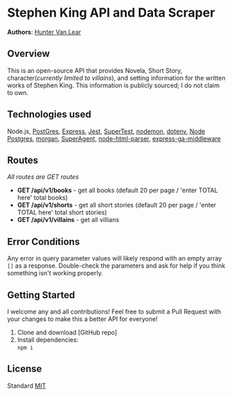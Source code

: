 # Stephen King API and Data Scraper

**Authors**: [Hunter Van Lear](https://github.com/hvanlear)


## Overview
This is an open-source API that provides Novela, Short Story, character(*currently limited to villains*), and setting information for the written works of Stephen King. This information is publicly sourced; I do not claim to own.

## Technologies used
Node.js, [PostGres](https://www.postgresql.org/), [Express](https://www.npmjs.com/package/express), [Jest](https://www.npmjs.com/package/jest), [SuperTest](https://www.npmjs.com/package/supertest), [nodemon](https://www.npmjs.com/package/nodemon), [dotenv](https://www.npmjs.com/package/dotenv), [Node Postgres](https://node-postgres.com/), [morgan](https://www.npmjs.com/package/morgan), [SuperAgent](https://www.npmjs.com/package/superagent), [node-html-parser](https://www.npmjs.com/package/node-html-parser), [express-ga-middleware]('https://www.npmjs.com/package/express-ga-middleware')

## Routes
_All routes are GET routes_
* **GET /api/v1/books** - get all books (default 20 per page / 'enter TOTAL here' total books)
* **GET /api/v1/shorts** - get all short stories (default 20 per page / 'enter TOTAL here' total short stories)
* **GET /api/v1/villains** - get all villians 

## Error Conditions

Any error in query parameter values will likely respond with an empty array `[]` as a response. Double-check the parameters and ask for help if you think something isn't working properly.


## Getting Started
I welcome any and all contributions! Feel free to submit a Pull Request with your changes to make this a better API for everyone!

1. Clone and download [GitHub repo]
1. Install dependencies:\
`npm i`

## License
Standard [MIT](/LICENSE.md)
